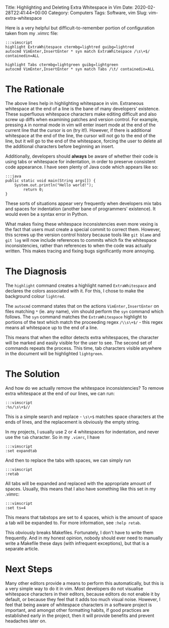 Title: Highlighting and Deleting Extra Whitespace in Vim
Date: 2020-02-28T22:41:44+00:00
Category: Computers
Tags: Software, vim
Slug: vim-extra-whitespace

Here is a very helpful but difficult-to-remember portion of configuration
taken from my .vimrc file:

    :::vimscript
    highlight ExtraWhitespace ctermbg=lightred guibg=lightred
    autocmd VimEnter,InsertEnter * syn match ExtraWhitespace /\s\+$/ containedin=ALL

    highlight Tabs ctermbg=lightgreen guibg=lightgreen
    autocmd VimEnter,InsertEnter * syn match Tabs /\t/ containedin=ALL

# The Rationale

The above lines help in highlighting whitespace in vim. Extraneous whitespace
at the end of a line is the bane of many developers' existence. These
superfluous whitespace characters make editing difficult and also screw up
diffs when examining patches and version control. For example, pressing `A` in
normal mode in vim will enter insert mode at the end of the current line that
the cursor is on (try it!). However, if there is additional whitespace at the
end of the line, the cursor will not go to the end of the line, but it will go
to the end of the whitespace, forcing the user to delete all the additional
characters before beginning an insert.

Additionally, developers should **always** be aware of whether their code is
using tabs or whitespace for indentation, in order to preserve consistent code
appearance. I have seen plenty of Java code which appears like so:

    :::java
    public static void main(String args[]) {
        System.out.println("Hello world!");
            return 0;
    }

These sorts of situations appear very frequently when developers mix tabs and
spaces for indentation (another bane of programmers' existence). It would even
be a syntax error in Python.

What makes fixing these whitespace inconsistencies even more vexing is the
fact that users must create a special commit to correct them. However, this
screws up the version control history because tools like `git blame` and `git
log` will now include references to commits which fix the whitespace
inconsistencies, rather than references to when the code was actually written.
This makes tracing and fixing bugs significantly more annoying.

# The Diagnosis

The `highlight` command creates a highlight named `ExtraWhitespace` and declares
the colors associated with it. For this, I chose to make the background colour
`lightred`.

The `autocmd` command states that on the actions `VimEnter,InsertEnter` on
files matching `*` (ie. any name), vim should perform the `syn` command which follows. The `syn` command matches the `ExtraWhitespace` highlight to portions of the text which match the proceeding regex `/\\s\+$/` - this regex means all whitespace up to the end of a line.

This means that when the editor detects extra whitespaces, the character will be marked and easily visible for the user to see. The second set of commands repeats the process. This time, tab characters visible anywhere in the document will be highlighted `lightgreen`.

# The Solution

And how do we actually remove the whitespace inconsistencies? To remove extra
whitespace at the end of our lines, we can run:

    :::vimscript
    :%s/\s\+$//

This is a simple search and replace - `\s\+$` matches space characters at the
ends of lines, and the replacement is obviously the empty string.

In my projects, I usually use 2 or 4 whitespaces for indentation, and never
use the `tab` character. So in my `.vimrc`, I have

    :::vimscript
    :set expandtab

And then to replace the tabs with spaces, we can simply run

    :::vimscript
    :retab

All tabs will be expanded and replaced with the appropriate amount of spaces.
Usually, this means that I also have something like this set in my .vimrc:

    :::vimscript
    :set ts=4

This means that tabstops are set to 4 spaces, which is the amount of space a
tab will be expanded to. For more information, see `:help retab`.

This obviously breaks Makefiles. Fortunately, I don't have to write them
frequently. And in my honest opinion, nobody should ever need to manually
write a Makefile these days (with infrequent exceptions), but that is a
separate article.

# Next Steps

Many other editors provide a means to perform this automatically, but this is
a very simple way to do it in vim. Most developers do not visualise whitespace
characters in their editors, because editors do not enable it by default, or
because they feel that it adds too much visual noise. However, I feel that
being aware of whitespace characters in a software project is important, and
amongst other formatting habits, if good practices are established early in
the project, then it will provide benefits and prevent headaches later on.
